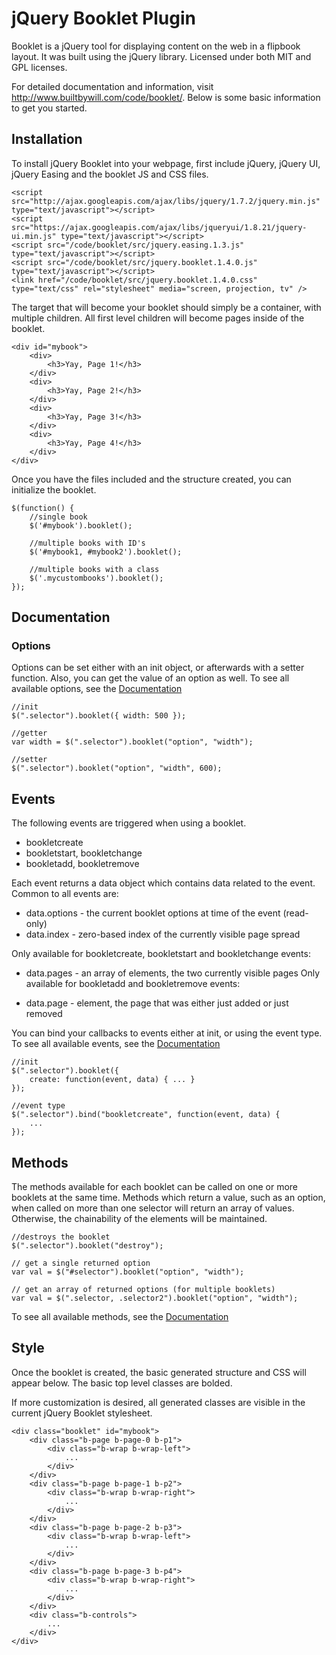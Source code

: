 # jQuery Booklet Plugin

Booklet is a jQuery tool for displaying content on the web in a flipbook layout. 
It was built using the jQuery library. Licensed under both MIT and GPL licenses.

For detailed documentation and information, visit http://www.builtbywill.com/code/booklet/. 
Below is some basic information to get you started.

## Installation

To install jQuery Booklet into your webpage, first include jQuery, jQuery UI, jQuery Easing 
and the booklet JS and CSS files.

	<script src="http://ajax.googleapis.com/ajax/libs/jquery/1.7.2/jquery.min.js" type="text/javascript"></script>
	<script src="https://ajax.googleapis.com/ajax/libs/jqueryui/1.8.21/jquery-ui.min.js" type="text/javascript"></script>
	<script src="/code/booklet/src/jquery.easing.1.3.js" type="text/javascript"></script>
	<script src="/code/booklet/src/jquery.booklet.1.4.0.js" type="text/javascript"></script>
	<link href="/code/booklet/src/jquery.booklet.1.4.0.css" type="text/css" rel="stylesheet" media="screen, projection, tv" />

The target that will become your booklet should simply be a container, with multiple children. All first level children will become
pages inside of the booklet.

	<div id="mybook">
		<div> 
			<h3>Yay, Page 1!</h3>
		</div>
		<div> 
			<h3>Yay, Page 2!</h3>
		</div>
		<div> 
			<h3>Yay, Page 3!</h3>
		</div>
		<div> 
			<h3>Yay, Page 4!</h3>
		</div>
	</div>

Once you have the files included and the structure created, you can initialize the booklet.

	$(function() {
		//single book
		$('#mybook').booklet();
	
		//multiple books with ID's
		$('#mybook1, #mybook2').booklet();
	
		//multiple books with a class
		$('.mycustombooks').booklet();
	});

## Documentation
### Options

Options can be set either with an init object, or afterwards with a setter function. Also, you can get the value of an option 
as well. To see all available options, see the [Documentation](http://www.builtbywill.com/code/booklet/documentation)

	//init
	$(".selector").booklet({ width: 500 });
	
	//getter
	var width = $(".selector").booklet("option", "width");
	
	//setter
	$(".selector").booklet("option", "width", 600);
	

## Events

The following events are triggered when using a booklet.

* bookletcreate
* bookletstart, bookletchange
* bookletadd, bookletremove

Each event returns a data object which contains data related to the event. Common to all events are:

* data.options - the current booklet options at time of the event (read-only)
* data.index - zero-based index of the currently visible page spread

Only available for bookletcreate, bookletstart and bookletchange events:

* data.pages - an array of elements, the two currently visible pages
Only available for bookletadd and bookletremove events:

* data.page - element, the page that was either just added or just removed

You can bind your callbacks to events either at init, or using the event type. 
To see all available events, see the [Documentation](http://www.builtbywill.com/code/booklet/documentation)

	//init
	$(".selector").booklet({
		create: function(event, data) { ... }
	});
	
	//event type
	$(".selector").bind("bookletcreate", function(event, data) {
		...
	});

## Methods
The methods available for each booklet can be called on one or more booklets at the same time. 
Methods which return a value, such as an option, when called on more than one selector will return an array of values. 
Otherwise, the chainability of the elements will be maintained.

	//destroys the booklet
	$(".selector").booklet("destroy");
	
	// get a single returned option
	var val = $("#selector").booklet("option", "width");
	
	// get an array of returned options (for multiple booklets)
	var val = $(".selector, .selector2").booklet("option", "width");

To see all available methods, see the [Documentation](http://www.builtbywill.com/code/booklet/documentation)

## Style

Once the booklet is created, the basic generated structure and CSS will appear below. The basic top level classes are bolded.

If more customization is desired, all generated classes are visible in the current jQuery Booklet stylesheet.

	<div class="booklet" id="mybook">
	    <div class="b-page b-page-0 b-p1">
	        <div class="b-wrap b-wrap-left">
	            ...
	        </div>
	    </div>
	    <div class="b-page b-page-1 b-p2">
	        <div class="b-wrap b-wrap-right">
	            ...
	        </div>
	    </div>
	    <div class="b-page b-page-2 b-p3">
	        <div class="b-wrap b-wrap-left">
	            ...
	        </div>
	    </div>
	    <div class="b-page b-page-3 b-p4">
	        <div class="b-wrap b-wrap-right">
	            ...
	        </div>
	    </div>
	    <div class="b-controls">
	        ...
	    </div>
	</div>
